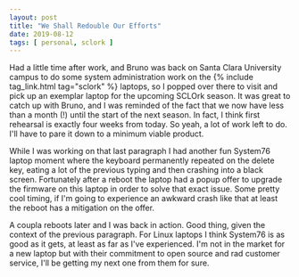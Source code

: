 ```yaml
---
layout: post
title: "We Shall Redouble Our Efforts"
date: 2019-08-12
tags: [ personal, sclork ]
---
```


Had a little time after work, and Bruno was back on Santa Clara University campus to do some system administration work
on the {% include tag_link.html tag="sclork" %} laptops, so I popped over there to visit and pick up an exemplar laptop
for the upcoming SCLOrk season. It was great to catch up with Bruno, and I was reminded of the fact that we now have
less than a month (!) until the start of the next season. In fact, I think first rehearsal is exactly four weeks from
today. So yeah, a lot of work left to do. I'll have to pare it down to a minimum viable product.

While I was working on that last paragraph I had another fun System76 laptop moment where the keyboard permanently
repeated on the delete key, eating a lot of the previous typing and then crashing into a black screen. Fortunately after
a reboot the laptop had a popup offer to upgrade the firmware on this laptop in order to solve that exact issue. Some
pretty cool timing, if I'm going to experience an awkward crash like that at least the reboot has a mitigation on the
offer.

A coupla reboots later and I was back in action. Good thing, given the context of the previous paragraph. For Linux
laptops I think System76 is as good as it gets, at least as far as I've experienced. I'm not in the market for a new
laptop but with their commitment to open source and rad customer service, I'll be getting my next one from them for
sure.

